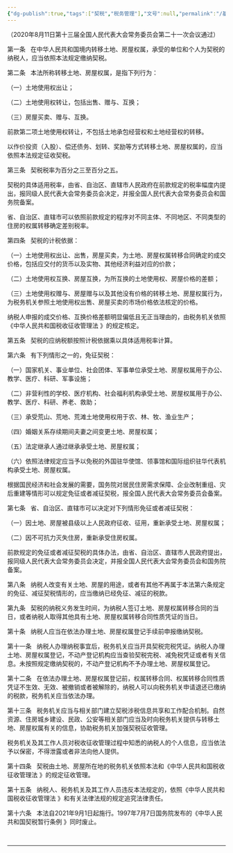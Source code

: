 ```yaml
---
{"dg-publish":true,"tags":["契税","税务管理"],"文号":null,"permalink":"/基础资料/参考文献/税收法律/中华人民共和国契税法/","dgPassFrontmatter":true,"noteIcon":""}
---
```





（2020年8月11日第十三届全国人民代表大会常务委员会第二十一次会议通过）

第一条   在中华人民共和国境内转移土地、房屋权属，承受的单位和个人为契税的纳税人，应当依照本法规定缴纳契税。

第二条   本法所称转移土地、房屋权属，是指下列行为：

（一）土地使用权出让；

（二）土地使用权转让，包括出售、赠与、互换；

（三）房屋买卖、赠与、互换。

前款第二项土地使用权转让，不包括土地承包经营权和土地经营权的转移。

以作价投资（入股）、偿还债务、划转、奖励等方式转移土地、房屋权属的，应当依照本法规定征收契税。

第三条   契税税率为百分之三至百分之五。

契税的具体适用税率，由省、自治区、直辖市人民政府在前款规定的税率幅度内提出，报同级人民代表大会常务委员会决定，并报全国人民代表大会常务委员会和国务院备案。

省、自治区、直辖市可以依照前款规定的程序对不同主体、不同地区、不同类型的住房的权属转移确定差别税率。

第四条   契税的计税依据：

（一）土地使用权出让、出售，房屋买卖，为土地、房屋权属转移合同确定的成交价格，包括应交付的货币以及实物、其他经济利益对应的价款；

（二）土地使用权互换、房屋互换，为所互换的土地使用权、房屋价格的差额；

（三）土地使用权赠与、房屋赠与以及其他没有价格的转移土地、房屋权属行为，为税务机关参照土地使用权出售、房屋买卖的市场价格依法核定的价格。

纳税人申报的成交价格、互换价格差额明显偏低且无正当理由的，由税务机关依照《中华人民共和国税收征收管理法 》的规定核定。

第五条   契税的应纳税额按照计税依据乘以具体适用税率计算。

第六条   有下列情形之一的，免征契税：

（一）国家机关、事业单位、社会团体、军事单位承受土地、房屋权属用于办公、教学、医疗、科研、军事设施；

（二）非营利性的学校、医疗机构、社会福利机构承受土地、房屋权属用于办公、教学、医疗、科研、养老、救助；

（三）承受荒山、荒地、荒滩土地使用权用于农、林、牧、渔业生产；

（四）婚姻关系存续期间夫妻之间变更土地、房屋权属；

（五）法定继承人通过继承承受土地、房屋权属；

（六）依照法律规定应当予以免税的外国驻华使馆、领事馆和国际组织驻华代表机构承受土地、房屋权属。

根据国民经济和社会发展的需要，国务院对居民住房需求保障、企业改制重组、灾后重建等情形可以规定免征或者减征契税，报全国人民代表大会常务委员会备案。

第七条   省、自治区、直辖市可以决定对下列情形免征或者减征契税：

（一）因土地、房屋被县级以上人民政府征收、征用，重新承受土地、房屋权属；

（二）因不可抗力灭失住房，重新承受住房权属。

前款规定的免征或者减征契税的具体办法，由省、自治区、直辖市人民政府提出，报同级人民代表大会常务委员会决定，并报全国人民代表大会常务委员会和国务院备案。

第八条   纳税人改变有关土地、房屋的用途，或者有其他不再属于本法第六条规定的免征、减征契税情形的，应当缴纳已经免征、减征的税款。

第九条   契税的纳税义务发生时间，为纳税人签订土地、房屋权属转移合同的当日，或者纳税人取得其他具有土地、房屋权属转移合同性质凭证的当日。

第十条   纳税人应当在依法办理土地、房屋权属登记手续前申报缴纳契税。

第十一条   纳税人办理纳税事宜后，税务机关应当开具契税完税凭证。纳税人办理土地、房屋权属登记，不动产登记机构应当查验契税完税、减免税凭证或者有关信息。未按照规定缴纳契税的，不动产登记机构不予办理土地、房屋权属登记。

第十二条   在依法办理土地、房屋权属登记前，权属转移合同、权属转移合同性质凭证不生效、无效、被撤销或者被解除的，纳税人可以向税务机关申请退还已缴纳的税款，税务机关应当依法办理。

第十三条   税务机关应当与相关部门建立契税涉税信息共享和工作配合机制。自然资源、住房城乡建设、民政、公安等相关部门应当及时向税务机关提供与转移土地、房屋权属有关的信息，协助税务机关加强契税征收管理。

税务机关及其工作人员对税收征收管理过程中知悉的纳税人的个人信息，应当依法予以保密，不得泄露或者非法向他人提供。

第十四条   契税由土地、房屋所在地的税务机关依照本法和《中华人民共和国税收征收管理法 》的规定征收管理。

第十五条   纳税人、税务机关及其工作人员违反本法规定的，依照《中华人民共和国税收征收管理法 》和有关法律法规的规定追究法律责任。

第十六条   本法自2021年9月1日起施行。1997年7月7日国务院发布的《中华人民共和国契税暂行条例 》同时废止。

 

-----------
